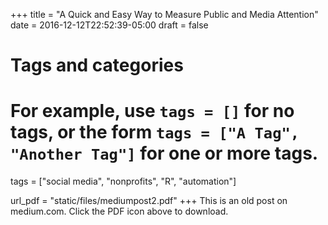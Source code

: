 +++
title = "A Quick and Easy Way to Measure Public and Media Attention"
date = 2016-12-12T22:52:39-05:00
draft = false

# Tags and categories
# For example, use `tags = []` for no tags, or the form `tags = ["A Tag", "Another Tag"]` for one or more tags.
tags = ["social media", "nonprofits", "R", "automation"]

url_pdf = "static/files/mediumpost2.pdf"
+++
This is an old post on medium.com. Click the PDF icon above to download.